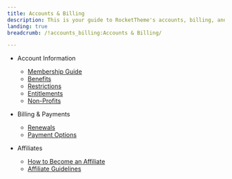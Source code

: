 ```yaml
---
title: Accounts & Billing
description: This is your guide to RocketTheme's accounts, billing, and affiliate policies.
landing: true
breadcrumb: /!accounts_billing:Accounts & Billing/

---
```


* Account Information

	- [Membership Guide](membership.md)
	- [Benefits](membership.md#membership-benefits)
	- [Restrictions](membership.md#membership-restrictions)
	- [Entitlements](membership.md#entitlements)
	- [Non-Profits](membership.md#non-profits)

<!-- -->

* Billing & Payments

	- [Renewals](payments.md#are-subscriptions-automatically-renewed?)
	- [Payment Options](payments.md#what-payment-options-are-available?)

<!-- -->

* Affiliates

	- [How to Become an Affiliate](affiliates.md)
	- [Affiliate Guidelines](affiliates.md#affiliate-guidelines)